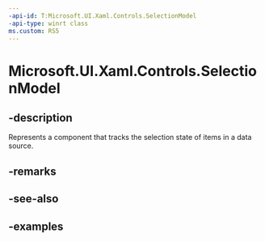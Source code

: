 ```yaml
---
-api-id: T:Microsoft.UI.Xaml.Controls.SelectionModel
-api-type: winrt class
ms.custom: RS5
---
```


<!-- Class syntax.
public class SelectionModel : INotifyPropertyChanged
-->

# Microsoft.UI.Xaml.Controls.SelectionModel

## -description

Represents a component that tracks the selection state of items in a data source.

## -remarks

## -see-also

## -examples

